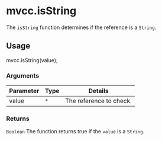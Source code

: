 # mvcc.isString

The `isString` function determines if the reference is a `String`.

## Usage

mvcc.isString(value);

### Arguments

| Parameter    | Type       | Details                            |
| ------------ | ---------- | ---------------------------------- |
| value        | `*`        | The reference to check.            |

### Returns

`Boolean` The function returns true if the `value` is a `String`.